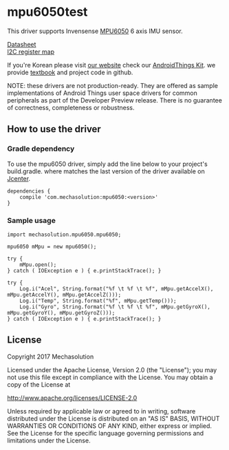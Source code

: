 # mpu6050test
This driver supports Invensense <a href='https://www.invensense.com/products/motion-tracking/6-axis/mpu-6050/'>MPU6050</a> 6 axis IMU sensor.

<a href='https://store.invensense.com/datasheets/invensense/MPU-6050_DataSheet_V3%204.pdf'>Datasheet</a>\
<a href='https://www.invensense.com/wp-content/uploads/2015/02/MPU-6000-Register-Map1.pdf'>I2C register map</a>

If you're Korean please visit <a href='www.mechasolution'>our website</a> check our <a href='http://mechasolution.com/shop/goods/goods_view.php?goodsno=543077&category=048'>AndroidThings Kit</a>. we provide <a href='https://github.com/mechasolution/AndroidThingsTextBook'>textbook</a> and project code in github.

NOTE: these drivers are not production-ready. They are offered as sample implementations of Android Things user space drivers for common peripherals as part of the Developer Preview release. There is no guarantee of correctness, completeness or robustness.

## How to use the driver
### Gradle dependency
To use the mpu6050 driver, simply add the line below to your project's build.gradle. where <version> matches the last version of the driver available on <a href='https://bintray.com/mechasolution/androidthings/mpu6050/_latestVersion'>Jcenter</a>.

```
dependencies {
    compile 'com.mechasolution:mpu6050:<version>'
}
```

### Sample usage

```
import mechasolution.mpu6050.mpu6050;
  
mpu6050 mMpu = new mpu6050();
  
try {
    mMpu.open();
} catch ( IOException e ) { e.printStackTrace(); }
  
try {
    Log.i("Acel", String.format("%f \t %f \t %f", mMpu.getAccelX(), mMpu.getAccelY(), mMpu.getAccelZ()));
    Log.i("Temp", String.format("%f", mMpu.getTemp()));
    Log.i("Gyro", String.format("%f \t %f \t %f", mMpu.getGyroX(), mMpu.getGyroY(), mMpu.getGyroZ()));
} catch ( IOException e ) { e.printStackTrace(); }
```

## License

Copyright 2017 Mechasolution

Licensed under the Apache License, Version 2.0 (the "License");
you may not use this file except in compliance with the License.
You may obtain a copy of the License at

<a href='http://www.apache.org/licenses/LICENSE-2.0'>http://www.apache.org/licenses/LICENSE-2.0</a>

Unless required by applicable law or agreed to in writing, software
distributed under the License is distributed on an "AS IS" BASIS,
WITHOUT WARRANTIES OR CONDITIONS OF ANY KIND, either express or implied.
See the License for the specific language governing permissions and
limitations under the License.
